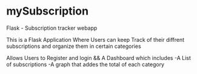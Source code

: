 # mySubscription
Flask - Subscription tracker webapp


This is a Flask Application Where Users can keep Track of their diffrent subscriptions and organize them in certain categories

Allows Users to Register and login
&&
A Dashboard which includes 
-A List of subscriptions
-A graph that addes the total of each category
